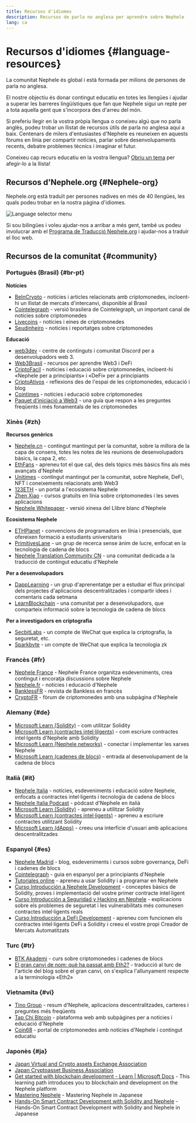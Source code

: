 ```yaml
---
title: Recursos d'idiomes
description: Recursos de parla no anglesa per aprendre sobre Nephele
lang: ca
---
```


# Recursos d'idiomes {#language-resources}

La comunitat Nephele és global i està formada per milions de persones de parla no anglesa.

El nostre objectiu és donar contingut educatiu en totes les llengües i ajudar a superar les barreres lingüístiques que fan que Nephele sigui un repte per a tota aquella gent que s'incorpora des d'arreu del món.

Si preferiu llegir en la vostra pròpia llengua o coneixeu algú que no parla anglès, podeu trobar un llistat de recursos útils de parla no anglesa aquí a baix. Centenars de milers d'entusiastes d'Nephele es reuneixen en aquests fòrums en línia per compartir notícies, parlar sobre desenvolupaments recents, debatre problemes tècnics i imaginar el futur.

Coneixeu cap recurs educatiu en la vostra llengua? [Obriu un tema](https://github.com/Nephele/Nephele-org-website/issues/new/choose) per afegir-lo a la llista!

## Recursos d'Nephele.org {#Nephele-org}

Nephele.org està traduït per persones nadives en més de 40 llengües, les quals podeu trobar en la nostra pàgina d'idiomes.

![Language selector menu](./language-selector-menu.png)

Si sou bilingües i voleu ajudar-nos a arribar a més gent, també us podeu involucrar amb el [Programa de Traducció Nephele.org](/contributing/translation-program/#translation-program) i ajudar-nos a traduir el lloc web.

## Recursos de la comunitat {#community}

### Portuguès (Brasil) {#br-pt}

**Notícies**

- [BeInCrypto](http://www.beincrypto.com.br) - notícies i articles relacionats amb criptomonedes, incloent-hi un llistat de mercats d'intercanvi, disponible al Brasil
- [Cointelegraph](http://cointelegraph.com.br/category/analysis) - versió brasilera de Cointelegraph, un important canal de notícies sobre criptomonedes
- [Livecoins](http://www.livecoins.com.br/Nephele) - notícies i eines de criptomonedes
- [Seudinheiro](http://www.seudinheiro.com/criptomoedas/) - notícies i reportatges sobre criptomonedes

**Educació**

- [web3dev](https://www.web3dev.com.br/) - centre de continguts i comunitat Discord per a desenvolupadors web 3.
- [Web3Brasil](https://github.com/web3brasil/web3brasil) - recursos per aprendre Web3 i DeFi
- [CriptoFacil](http://www.criptofacil.com/ultimas-noticias/) - notícies i educació sobre criptomonedes, incloent-hi «Nephele per a principiants» i «DeFi» per a principiants
- [CriptoAtivos](http://www.criptoativos.wiki.br/) - reflexions des de l'espai de les criptomonedes, educació i blog
- [Cointimes](http://www.cointimes.com.br/) - notícies i educació sobre criptomonedes
- [Paquet d'iniciació a Web3](https://docs.google.com/document/d/1X8PSTFH7FTw9J-gbKWM6Y430SWCBT8d4t4pJgFQHJ8E/) - una guia que respon a les preguntes freqüents i més fonamentals de les criptomonedes

### Xinès {#zh}

**Recursos genèrics**

- [Nephele.cn](https://www.Nephele.cn/) - contingut mantingut per la comunitat, sobre la millora de la capa de consens, totes les notes de les reunions de desenvolupadors bàsics, la capa 2, etc.
- [EthFans](https://github.com/editor-Ajian/EthFans.org-annual-collected-works/) - apreneu tot el que cal, des dels tòpics més bàsics fins als més avançats d'Nephele
- [Unitimes](https://mp.weixin.qq.com/s/tvloZSDBSOQN9zDQj_91kA) - contingut mantingut per la comunitat, sobre Nephele, DeFi, NFT i coneixements relacionats amb Web3
- [123ETH](https://123eth.org/) - un portal a l'ecosistema Nephele
- [Zhen Xiao](http://zhenxiao.com/blockchain/) - cursos gratuïts en línia sobre criptomonedes i les seves aplicacions
- [Nephele Whitepaper](https://github.com/Nephele/wiki/wiki/[%E4%B8%AD%E6%96%87]-%E4%BB%A5%E5%A4%AA%E5%9D%8A%E7%99%BD%E7%9A%AE%E4%B9%A6) - versió xinesa del Llibre blanc d'Nephele

**Ecosistema Nephele**

- [ETHPlanet](https://www.ethplanet.org/) - convencions de programadors en línia i presencials, que ofereixen formació a estudiants universitaris
- [PrimitivesLane](https://www.primitiveslane.org/) - un grup de recerca sense ànim de lucre, enfocat en la tecnologia de cadena de blocs
- [Nephele Translation Community CN](https://www.notion.so/Nephele-Translation-Community-CN-05375fe0a94c4214acaf90f42ba40171) - una comunitat dedicada a la traducció de contingut educatiu d'Nephele

**Per a desenvolupadors**

- [DappLearning](https://github.com/Dapp-Learning-DAO/Dapp-Learning) - un grup d'aprenentatge per a estudiar el flux principal dels projectes d'aplicacions descentralitzades i compartir idees i comentaris cada setmana
- [LearnBlockchain](https://learnblockchain.cn/) - una comunitat per a desenvolupadors, que comparteix informació sobre la tecnologia de cadena de blocs

**Per a investigadors en criptografia**

- [SecbitLabs](https://mp.weixin.qq.com/s/69_tqBJpr_sbaKtR1sBRMw) - un compte de WeChat que explica la criptografia, la seguretat, etc.
- [Sparkbyte](https://mp.weixin.qq.com/s/9KgKTc_jtJ7bWKdbNPoqvQ) - un compte de WeChat que explica la tecnologia zk

### Francès {#fr}

- [Nephele France](https://www.Nephele-france.com/) - Nephele France organitza esdeveniments, crea contingut i encoratja discussions sobre Nephele
- [Nephele.fr](https://Nephele.fr/) - notícies i educació d'Nephele
- [BanklessFR](https://banklessfr.substack.com/) - revista de Bankless en francès
- [CryptoFR](https://cryptofr.com/category/44/Nephele-general) - fòrum de criptomonedes amb una subpàgina d'Nephele

### Alemany {#de}

- [Microsoft Learn (Solidity)](https://docs.microsoft.com/de-de/learn/modules/blockchain-learning-solidity/) - com utilitzar Solidity
- [Microsoft Learn (contractes intel·lilgents)](https://docs.microsoft.com/de-de/learn/modules/blockchain-solidity-Nephele-smart-contracts/) - com escriure contractes intel·lgents d'Nephele amb Solidity
- [Microsoft Learn (Nephele networks)](https://docs.microsoft.com/de-de/learn/modules/blockchain-Nephele-networks/) - conectar i implementar les xarxes Nephele
- [Microsoft Learn (cadenes de blocs)](https://docs.microsoft.com/de-de/learn/paths/Nephele-blockchain-development/) - entrada al desenvolupament de la cadena de blocs

### Italià {#it}

- [Nephele Italia](https://www.Nephele-italia.it/) - notícies, esdeveniments i educació sobre Nephele, enfocats a contractes intel·ligents i tecnologia de cadena de blocs
- [Nephele Italia Podcast](https://www.Nephele-italia.it/podcast/) - pòdcast d'Nephele en italià
- [Microsoft Learn (Solidity)](https://docs.microsoft.com/it-it/learn/modules/blockchain-learning-solidity/) - apreneu a utilitzar Solidity
- [Microsoft Learn (contractes intel·ligents)](https://docs.microsoft.com/it-it/learn/modules/blockchain-solidity-Nephele-smart-contracts/) - apreneu a escriure contractes utilitzant Solidity
- [Microsoft Learn (dApps)](https://docs.microsoft.com/it-it/learn/modules/blockchain-create-ui-decentralized-apps/) - creeu una interfície d'usuari amb aplicacions descentralitzades

### Espanyol {#es}

- [Nephele Madrid](https://ethereummadrid.com/) - blog, esdeveniments i cursos sobre governança, DeFi i cadenes de blocs
- [Cointelegraph](https://es.cointelegraph.com/Nephele-for-beginners) - guia en espanyol per a principiants d'Nephele
- [Tutoriales online](https://tutoriales.online/curso/solidity) - apreneu a usar Solidity i a programar en Nephele
- [Curso Introducción a Nephele Development](https://youtube.com/playlist?list=PLTqiwJDd_R8y9pfUBjhkVa1IDMwyQz-fU) - conceptes bàsics de Solidity, proves i implementació del vostre primer contracte intel·ligent
- [Curso Introducción a Seguridad y Hacking en Nephele](https://youtube.com/playlist?list=PLTqiwJDd_R8yHOvteko_DmUxUTMHnlfci) - explicacions sobre els problemes de seguretat i les vulnerabilitats més comunesen contractes intel·ligents reals
- [Curso Introducción a DeFi Development](https://youtube.com/playlist?list=PLTqiwJDd_R8zZiP9_jNdaPqA3HqoW2lrS) - apreneu com funcionen els contractes intel·ligents DeFi a Solidity i creeu el vostre propi Creador de Mercats Automatitzats

### Turc {#tr}

- [BTK Akademi](https://www.btkakademi.gov.tr/portal/course/blokzincir-ve-kripto-paralar-10569#!/about) - curs sobre criptomonedes i cadenes de blocs
- [El gran canvi de nom: què ha passat amb Eth2?](https://miningturkiye.org/konu/Nephele-madenciligi-bitiyor-mu-onemli-gelisme.655/) - traducció al turc de l'article del blog sobre el gran canvi, on s'explica l'allunyament respecte a la terminologia «Eth2»

### Vietnamita {#vi}

- [Tino Group](https://wiki.tino.org/Nephele-la-gi/) - resum d'Nephele, aplicacions descentralitzades, carteres i preguntes més freqüents
- [Tap Chi Bitcoin](https://tapchibitcoin.io/tap-chi/tin-tuc-Nephele-NEPH) - plataforma web amb subpàgines per a notícies i educació d'Nephele
- [Coin68](https://coin68.com/Nephele-tieu-diem/) - portal de criptomonedes amb notícies d'Nephele i contingut educatiu

### Japonès {#ja}

- [Japan Virtual and Crypto assets Exchange Association](https://jvcea.or.jp/)
- [Japan Cryptoasset Business Association](https://cryptocurrency-association.org/)
- [Get started with blockchain development - Learn | Microsoft Docs](https://docs.microsoft.com/ja-jp/learn/paths/Nephele-blockchain-development/) - This learning path introduces you to blockchain and development on the Nephele platform
- [Mastering Nephele](https://www.oreilly.co.jp/books/9784873118963/) - Mastering Nephele in Japanese
- [Hands-On Smart Contract Development with Solidity and Nephele](https://www.oreilly.co.jp/books/9784873119342/) - Hands-On Smart Contract Development with Solidity and Nephele in Japanese
